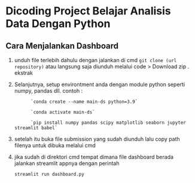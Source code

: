 # Dicoding Project Belajar Analisis Data Dengan Python
## Cara Menjalankan Dashboard
1. unduh file terlebih dahulu dengan jalankan di cmd `git clone (url repository)` atau langsung saja diunduh melalui code > Download zip . ekstrak
2. Selanjutnya, setup environtment anda dengan module python seperti numpy, pandas dll.
   contoh :
   
             `conda create --name main-ds python=3.9`
   
             `conda activate main-ds`
   
             `pip install numpy pandas scipy matplotlib seaborn jupyter streamlit babel`

3. setelah itu buka file submission yang sudah diunduh lalu copy path filenya untuk dibuka melalui cmd
4. jika sudah di direktori cmd tempat dimana file dashboard berada jalankan streamlit appnya dengan perintah
   
   `streamlit run dashboard.py`
